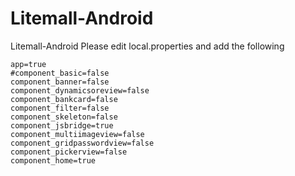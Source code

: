 # Litemall-Android
Litemall-Android
Please edit local.properties and add the following
```properties
app=true
#component_basic=false
component_banner=false
component_dynamicsoreview=false
component_bankcard=false
component_filter=false
component_skeleton=false
component_jsbridge=true
component_multiimageview=false
component_gridpasswordview=false
component_pickerview=false
component_home=true
```